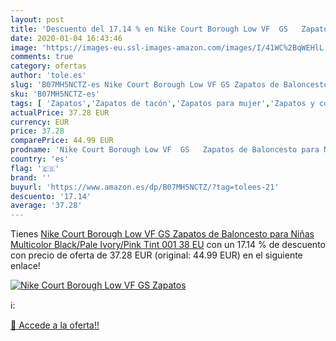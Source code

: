 ```yaml
---
layout: post
title: 'Descuento del 17.14 % en Nike Court Borough Low VF  GS   Zapatos '
date: 2020-01-04 16:43:46
image: 'https://images-eu.ssl-images-amazon.com/images/I/41WC%2BqWEHlL._SL400_.jpg'
comments: true
category: ofertas
author: 'tole.es'
slug: 'B07MH5NCTZ-es Nike Court Borough Low VF GS Zapatos de Baloncesto para...'
sku: 'B07MH5NCTZ-es'
tags: [ 'Zapatos','Zapatos de tacón','Zapatos para mujer','Zapatos y complementos','zapatos', ]
actualPrice: 37.28 EUR
currency: EUR
price: 37.28
comparePrice: 44.99 EUR
prodname: 'Nike Court Borough Low VF  GS   Zapatos de Baloncesto para Niñas  Multicolor  Black/Pale Ivory/Pink Tint 001   38 EU'
country: 'es'
flag: '🇪🇸'
brand: ''
buyurl: 'https://www.amazon.es/dp/B07MH5NCTZ/?tag=tolees-21'
descuento: '17.14'
average: '37.28'
---
```


Tienes [Nike Court Borough Low VF  GS   Zapatos de Baloncesto para Niñas  Multicolor  Black/Pale Ivory/Pink Tint 001   38 EU](https://www.amazon.es/dp/B07MH5NCTZ/?tag=tolees-21) con un 17.14 % de descuento con precio de oferta de 37.28 EUR (original: 44.99 EUR) en el siguiente enlace!

[![Nike Court Borough Low VF  GS   Zapatos ](https://images-eu.ssl-images-amazon.com/images/I/41WC%2BqWEHlL._SL400_.jpg)](https://www.amazon.es/dp/B07MH5NCTZ/?tag=tolees-21)

ℹ️:


[🛒 Accede a la oferta!!](https://www.amazon.es/dp/B07MH5NCTZ/?tag=tolees-21)
